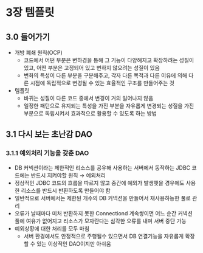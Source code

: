 # 3장 템플릿

## 3.0 들어가기

- 개방 폐쇄 원칙(OCP)
    - 코드에서 어떤 부분은 변하경을 통해 그 기능이 다양해지고 확장하려는 성질이 있고, 어떤 부분은 고정되어 있고 변하지 않으려는 성질이 있음
    - 변화의 특성이 다른 부분을 구분해주고, 각자 다른 목적과 다른 이유에 의해 다른 시점에 독립적으로 변경될 수 있는 효율적인 구조를 만들어주는 것
- 템플릿
    - 바뀌는 성질이 다른 코드 중에서 변경이 거의 일어나지 않음
    - 일정한 패턴으로 유지되는 특성을 가진 부분을 자유롭게 변경되는 성질을 가진부분으로 독립시켜서 효과적으로 활용할 수 있도록 하는 방법

## 3.1 다시 보는 초난감 DAO

### 3.1.1 예외처리 기능을 갖춘 DAO

- DB 커넥션이라는 제한적인 리소스를 공유해 사용하는 서버에서 동작하는 JDBC 코드에는 반드시 지켜야할 원칙 → 예외처리
- 정상적인 JDBC 코드의 흐름을 따르지 않고 중간에 예외가 발생햇을 경우에도 사용한 리소스를 반드시 반환하도록 만들어야 함
- 일반적으로 서버에서는 제한된 개수의 DB 커넥션을 만들어서 재사용하능한 풀로 관리
- 오류가 날때마다 미처 반환하지 못한 Connectiond 계속쌓이면 어느 순간 커넥션 풀에 여유가 없어지고 리소스가 모자란다는 심각한 오류를 내며 서버 중단 가능
- 예외상황에 대한 처리를 모두 마침
    - 서버 환경에서도 안정적으로 주행될수 있으면서 DB 연결기능을 자유롭게 확장할 수 있는 이상적인 DAO이지만 아쉬움 